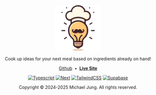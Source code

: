 <div align="center" id="readme-header">

<img src="./public/logo.png" alt="logo" width="150" />

<br />

Cook up ideas for your next meal based on ingredients already on hand!

[Github](https://github.com/michaelhjung/cookedup) &nbsp;•&nbsp;
**[Live Site](https://www.cookedup.app)**

[![Typescript](https://img.shields.io/badge/TypeScript-007ACC?style=for-the-badge&logo=typescript&logoColor=white)](https://www.typescriptlang.org/)
[![Next](https://img.shields.io/badge/next%20js-000000?style=for-the-badge&logo=nextdotjs&logoColor=white)](https://nextjs.org/)
[![TailwindCSS](https://img.shields.io/badge/Tailwind_CSS-38B2AC?style=for-the-badge&logo=tailwind-css&logoColor=white)](https://tailwindcss.com/)
[![Supabase](https://img.shields.io/badge/Supabase-3ECF8E?style=for-the-badge&logo=supabase&logoColor=white)](https://supabase.com/)

Copyright © 2024-2025 Michael Jung. All rights reserved.

</div>
